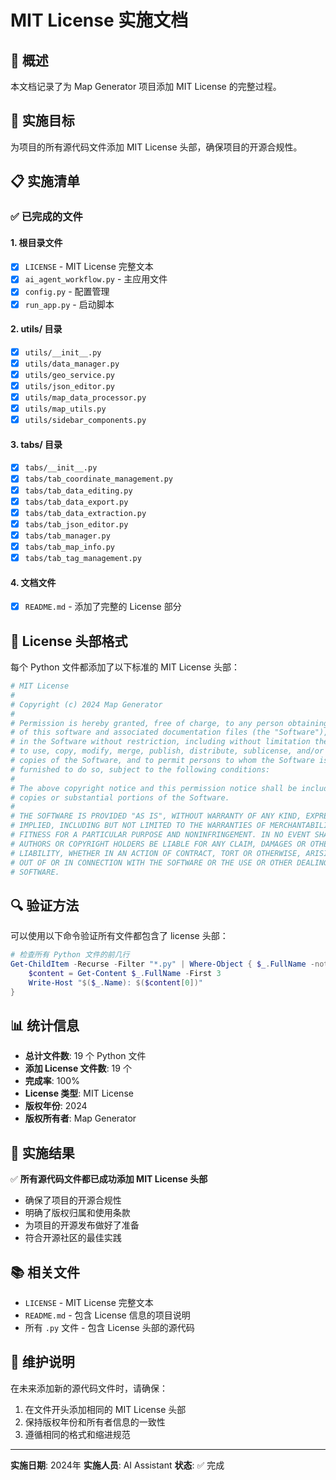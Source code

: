# MIT License 实施文档

## 📄 概述

本文档记录了为 Map Generator 项目添加 MIT License 的完整过程。

## 🎯 实施目标

为项目的所有源代码文件添加 MIT License 头部，确保项目的开源合规性。

## 📋 实施清单

### ✅ 已完成的文件

#### 1. 根目录文件
- [x] `LICENSE` - MIT License 完整文本
- [x] `ai_agent_workflow.py` - 主应用文件
- [x] `config.py` - 配置管理
- [x] `run_app.py` - 启动脚本

#### 2. utils/ 目录
- [x] `utils/__init__.py`
- [x] `utils/data_manager.py`
- [x] `utils/geo_service.py`
- [x] `utils/json_editor.py`
- [x] `utils/map_data_processor.py`
- [x] `utils/map_utils.py`
- [x] `utils/sidebar_components.py`

#### 3. tabs/ 目录
- [x] `tabs/__init__.py`
- [x] `tabs/tab_coordinate_management.py`
- [x] `tabs/tab_data_editing.py`
- [x] `tabs/tab_data_export.py`
- [x] `tabs/tab_data_extraction.py`
- [x] `tabs/tab_json_editor.py`
- [x] `tabs/tab_manager.py`
- [x] `tabs/tab_map_info.py`
- [x] `tabs/tab_tag_management.py`

#### 4. 文档文件
- [x] `README.md` - 添加了完整的 License 部分

## 📝 License 头部格式

每个 Python 文件都添加了以下标准的 MIT License 头部：

```python
# MIT License
#
# Copyright (c) 2024 Map Generator
#
# Permission is hereby granted, free of charge, to any person obtaining a copy
# of this software and associated documentation files (the "Software"), to deal
# in the Software without restriction, including without limitation the rights
# to use, copy, modify, merge, publish, distribute, sublicense, and/or sell
# copies of the Software, and to permit persons to whom the Software is
# furnished to do so, subject to the following conditions:
#
# The above copyright notice and this permission notice shall be included in all
# copies or substantial portions of the Software.
#
# THE SOFTWARE IS PROVIDED "AS IS", WITHOUT WARRANTY OF ANY KIND, EXPRESS OR
# IMPLIED, INCLUDING BUT NOT LIMITED TO THE WARRANTIES OF MERCHANTABILITY,
# FITNESS FOR A PARTICULAR PURPOSE AND NONINFRINGEMENT. IN NO EVENT SHALL THE
# AUTHORS OR COPYRIGHT HOLDERS BE LIABLE FOR ANY CLAIM, DAMAGES OR OTHER
# LIABILITY, WHETHER IN AN ACTION OF CONTRACT, TORT OR OTHERWISE, ARISING FROM,
# OUT OF OR IN CONNECTION WITH THE SOFTWARE OR THE USE OR OTHER DEALINGS IN THE
# SOFTWARE.
```

## 🔍 验证方法

可以使用以下命令验证所有文件都包含了 license 头部：

```powershell
# 检查所有 Python 文件的前几行
Get-ChildItem -Recurse -Filter "*.py" | Where-Object { $_.FullName -notlike "*map_env*" } | ForEach-Object { 
    $content = Get-Content $_.FullName -First 3
    Write-Host "$($_.Name): $($content[0])"
}
```

## 📊 统计信息

- **总计文件数**: 19 个 Python 文件
- **添加 License 文件数**: 19 个
- **完成率**: 100%
- **License 类型**: MIT License
- **版权年份**: 2024
- **版权所有者**: Map Generator

## 🎉 实施结果

✅ **所有源代码文件都已成功添加 MIT License 头部**

- 确保了项目的开源合规性
- 明确了版权归属和使用条款
- 为项目的开源发布做好了准备
- 符合开源社区的最佳实践

## 📚 相关文件

- `LICENSE` - MIT License 完整文本
- `README.md` - 包含 License 信息的项目说明
- 所有 `.py` 文件 - 包含 License 头部的源代码

## 🔄 维护说明

在未来添加新的源代码文件时，请确保：

1. 在文件开头添加相同的 MIT License 头部
2. 保持版权年份和所有者信息的一致性
3. 遵循相同的格式和缩进规范

---

**实施日期**: 2024年
**实施人员**: AI Assistant
**状态**: ✅ 完成 